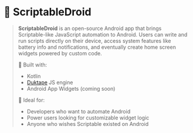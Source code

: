 # 🐍 ScriptableDroid

> **ScriptableDroid** is an open-source Android app that brings Scriptable-like JavaScript automation to Android.
> Users can write and run scripts directly on their device, access system features like battery info and notifications, and eventually create home screen widgets powered by custom code.
>
> 🔧 Built with:
>
> * Kotlin
> * [Duktape](https://github.com/square/duktape-android) JS engine
> * Android App Widgets (coming soon)
>
> 🌟 Ideal for:
>
> * Developers who want to automate Android
> * Power users looking for customizable widget logic
> * Anyone who wishes Scriptable existed on Android

